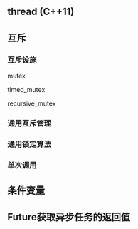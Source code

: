## thread (C++11)

## 互斥

### 互斥设施

mutex

timed_mutex

recursive_mutex

### 通用互斥管理

### 通用锁定算法

### 单次调用

## 条件变量

## Future获取异步任务的返回值